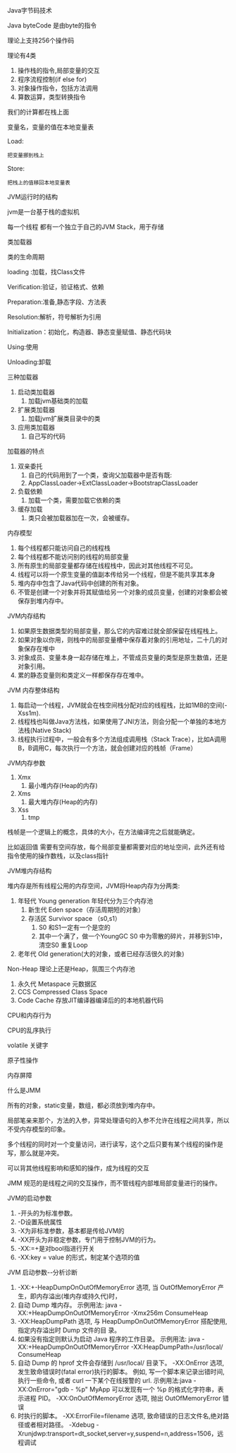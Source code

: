 Java字节码技术

Java byteCode 是由byte的指令

理论上支持256个操作码

理论有4类

1. 操作栈的指令,局部变量的交互
2. 程序流程控制(if else for)
3. 对象操作指令，包括方法调用
4. 算数运算，类型转换指令

我们的计算都在栈上面

变量名，变量的值在本地变量表

Load:

	把变量挪到栈上	 

Store:

	把栈上的值移回本地变量表

JVM运行时的结构

jvm是一台基于栈的虚拟机

每一个线程 都有一个独立于自己的JVM Stack，用于存储

类加载器

类的生命周期

loading :加载，找Class文件

Verification:验证，验证格式、依赖

Preparation:准备,静态字段、方法表

Resolution:解析，符号解析为引用

Initialization：初始化，构造器、静态变量赋值、静态代码块

Using:使用

Unloading:卸载

三种加载器

1. 启动类加载器
   1. 加载jvm基础类的加载
2. 扩展类加载器
   1. 加载jvm扩展类目录中的类
3. 应用类加载器
   1. 自己写的代码

加载器的特点

1. 双亲委托
   1. 自己的代码用到了一个类，查询父加载器中是否有既:
   2. AppClassLoader->ExtClassLoader->BootstrapClassLoader
2. 负载依赖
   1. 加载一个类，需要加载它依赖的类
3. 缓存加载
   1. 类只会被加载器加在一次，会被缓存。

内存模型

1. 每个线程都只能访问自己的线程栈
2. 每个线程都不能访问别的线程的局部变量
3. 所有原生的局部变量都存储在线程栈中，因此对其他线程不可见。
4. 线程可以将一个原生变量的值副本传给另一个线程，但是不能共享其本身
5. 堆内存中包含了Java代码中创建的所有对象。
6. 不管是创建一个对象并将其赋值给另一个对象的成员变量，创建的对象都会被保存到堆内存中。



JVM内存结构

1. 如果原生数据类型的局部变量，那么它的内容难过就全部保留在线程栈上。
2. 如果对象以你用，则栈中的局部变量槽中保存着对象的引用地址，二十几的对象保存在堆中
3. 对象成员、变量本身一起存储在堆上，不管成员变量的类型是原生数值，还是对象引用。
4. 累的静态变量则和类定义一样都保存存在堆中。





JVM 内存整体结构

1. 每启动一个线程，JVM就会在栈空间栈分配对应的线程栈，比如1MB的空间(-Xss1m).
2. 线程栈也叫做Java方法栈，如果使用了JNI方法，则会分配一个单独的本地方法栈(Native Stack)
3. 线程执行过程中，一般会有多个方法组成调用栈（Stack Trace），比如A调用B，B调用C，每次执行一个方法，就会创建对应的栈帧（Frame）

JVM内存参数

1. Xmx
   1. 最小堆内存(Heap的内存)
2. Xms
   1. 最大堆内存(Heap的内存)
3. Xss
   1. tmp





栈帧是一个逻辑上的概念，具体的大小，在方法编译完之后就能确定。

比如返回值 需要有空间存放，每个局部变量都需要对应的地址空间，此外还有给指令使用的操作数栈，以及class指针



JVM堆内存结构

堆内存是所有线程公用的内存空间，JVM将Heap内存为分两类:

1. 年轻代 Young generation 年轻代分为三个内存池
   1. 新生代 Eden space（存活周期短的对象）
   2. 存活区 Survivor space （s0,s1）
      1. S0 和S1一定有一个是空的
      2. 其中一个满了，做一个YoungGC S0 中为零散的碎片，并移到S1中，清空S0 重复Loop
2. 老年代 Old generation(大的对象，或者已经存活很久的对象)

Non-Heap 理论上还是Heap，氛围三个内存池

1. 永久代 Metaspace  元数据区 
2. CCS Compressed Class Space
3. Code Cache 存放JIT编译器编译后的的本地机器代码





CPU和内存行为

CPU的乱序执行

volatile 关键字

原子性操作

内存屏障





什么是JMM

所有的对象，static变量，数组，都必须放到堆内存中。

局部笔亲来那个，方法的入参，异常处理语句的入参不允许在线程之间共享，所以不受内存模型的印象。

多个线程的同时对一个变量访问，进行读写，这个之后只要有某个线程的操作是写，那么就是冲突。

可以背其他线程影响和感知的操作，成为线程的交互

JMM 规范的是线程之间的交互操作，而不管线程内部堆局部变量进行的操作。

JVM的启动参数

 



1. -开头的为标准参数。
2. -D设置系统属性
3. -X为非标准参数，基本都是传给JVM的
4. -XX开头为非稳定参数，专门用于控制JVM的行为。
5. -XX:=+是对bool指进行开关
6. -XX:key = value 的形式，制定某个选项的值

JVM 启动参数--分析诊断

1.  -XX:+-HeapDumpOnOutOfMemoryError 选项, 当 OutOfMemoryError 产生，即内存溢出(堆内存或持久代)时，
2. 自动 Dump 堆内存。
 示例用法: java -XX:+HeapDumpOnOutOfMemoryError -Xmx256m ConsumeHeap
3. -XX:HeapDumpPath 选项, 与 HeapDumpOnOutOfMemoryError 搭配使用, 指定内存溢出时 Dump 文件的目 录。
4. 如果没有指定则默认为启动 Java 程序的工作目录。
 示例用法: java -XX:+HeapDumpOnOutOfMemoryError -XX:HeapDumpPath=/usr/local/ ConsumeHeap
5. 自动 Dump 的 hprof 文件会存储到 /usr/local/ 目录下。
 -XX:OnError 选项, 发生致命错误时(fatal error)执行的脚本。
 例如, 写一个脚本来记录出错时间, 执行一些命令, 或者 curl 一下某个在线报警的 url. 示例用法:java -XX:OnError="gdb - %p" MyApp
 可以发现有一个 %p 的格式化字符串，表示进程 PID。
 -XX:OnOutOfMemoryError 选项, 抛出 OutOfMemoryError 错误
6. 时执行的脚本。 -XX:ErrorFile=filename 选项, 致命错误的日志文件名,绝对路径或者相对路径。 -Xdebug -Xrunjdwp:transport=dt_socket,server=y,suspend=n,address=1506，远程调试

